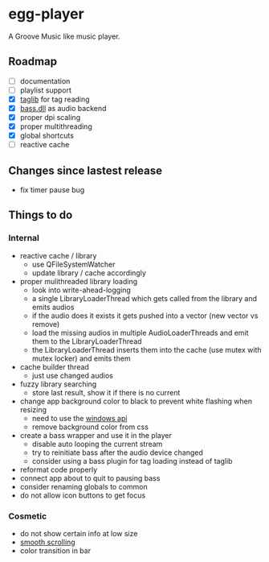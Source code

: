 # egg-player
A Groove Music like music player.

## Roadmap
- [ ] documentation
- [ ] playlist support
- [x] [taglib](https://github.com/taglib/taglib) for tag reading
- [x] [bass.dll](http://www.un4seen.com/) as audio backend
- [x] proper dpi scaling
- [x] proper multithreading
- [x] global shortcuts
- [ ] reactive cache

## Changes since lastest release
- fix timer pause bug

## Things to do

### Internal
- reactive cache / library
  - use QFileSystemWatcher
  - update library / cache accordingly
- proper mulithreaded library loading
  - look into write-ahead-logging
  - a single LibraryLoaderThread which gets called from the library and emits audios
  - if the audio does it exists it gets pushed into a vector (new vector vs remove)
  - load the missing audios in multiple AudioLoaderThreads and emit them to the LibraryLoaderThread
  - the LibraryLoaderThread inserts them into the cache (use mutex with mutex locker) and emits them
- cache builder thread
  - just use changed audios
- fuzzy library searching
  - store last result, show it if there is no current
- change app background color to black to prevent white flashing when resizing
  - need to use the [windows api](https://forum.qt.io/topic/69867/temporary-white-border-on-resizing-qt-quick-application-window-on-windows-desktop/2)
  - remove background color from css
- create a bass wrapper and use it in the player
  - disable auto looping the current stream
  - try to reinitiate bass after the audio device changed
  - consider using a bass plugin for tag loading instead of taglib
- reformat code properly
- connect app about to quit to pausing bass
- consider renaming globals to common
- do not allow icon buttons to get focus

### Cosmetic
- do not show certain info at low size
- [smooth scrolling](https://github.com/zhou13/qsmoothscrollarea)
- color transition in bar
